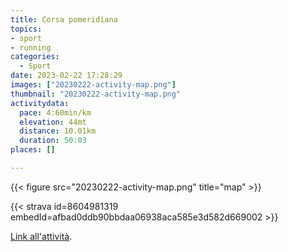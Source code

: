 ```yaml
---
title: Corsa pomeridiana
topics:
- sport
- running
categories:
  - Sport
date: 2023-02-22 17:28:29
images: ["20230222-activity-map.png"]
thumbnail: "20230222-activity-map.png"
activitydata:
  pace: 4:60min/km
  elevation: 44mt
  distance: 10.01km
  duration: 50:03
places: []

---
```






{{< figure src="20230222-activity-map.png" title="map" >}}


{{< strava id=8604981319 embedId=afbad0ddb90bbdaa06938aca585e3d582d669002 >}}

[Link all'attività](https://strava.com/activities/8604981319).
